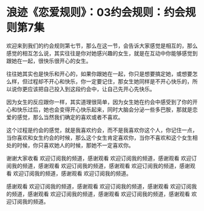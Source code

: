 # 浪迹《恋爱规则》：03约会规则：约会规则第7集

欢迎来到我们的约会规则第七节，那么在这一节，会告诉大家感觉是相互的，那么感觉的相互怎么说，其实往往是你对她感兴趣的女生，就是在互动中你能够感觉到跟她在一起，很快乐很开心的女生。

往往她其实也是快乐和开心的，如果你跟她在一起，你只是想要搞定她，或想要怎么样，但过程却不开心和快乐，你一定要记住，那女生她同样是不开心快乐的，所以说你更应该把自己投入到这段约会中，让自己先开心先快乐。

因为女生的反应跟你一样，其实道理很简单，因为女生她在约会中感受到了你的开心和快乐过后，她也会变得开心快乐起来，同时大脑会分泌一些多巴胺，那就是恋爱的感觉，那么当然我们确定的喜欢或者不喜欢。

这个过程是约会的感觉，就是我喜欢约会，而不是我喜欢你这个人，你记住一点，当你喜欢和女生约会的时候，那么这个女生肯定喜欢你，当你不喜欢和这个女生相处的时候，你只喜欢她人的时候，那她不一定喜欢你。

谢谢大家收看 欢迎订阅我的频道，感谢观看 欢迎订阅我的频道，感谢观看 欢迎订阅我的频道，感谢观看 欢迎订阅我的频道，感谢观看 欢迎订阅我的频道，感谢观看 欢迎订阅我的频道，感谢观看 欢迎订阅我的频道。

感谢观看 欢迎订阅我的频道，感谢观看 欢迎订阅我的频道，感谢观看 欢迎订阅我的频道，感谢观看 欢迎订阅我的频道，感谢观看 欢迎订阅我的频道，感谢观看 欢迎订阅我的频道。

